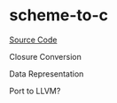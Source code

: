 # scheme-to-c

[Source Code](https://github.com/akeep/scheme-to-c)

Closure Conversion

Data Representation

Port to LLVM?
